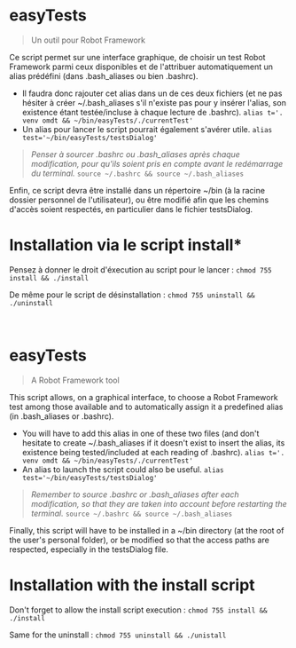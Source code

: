 # easyTests
> Un outil pour Robot Framework

Ce script permet sur une interface graphique, de choisir un test Robot Framework parmi ceux disponibles et de l'attribuer automatiquement un alias prédéfini (dans .bash_aliases ou bien .bashrc).
* Il faudra donc rajouter cet alias dans un de ces deux fichiers (et ne pas hésiter à créer ~/.bash_aliases s'il n'existe pas pour y insérer l'alias, son     existence étant testée/incluse à chaque lecture de .bashrc).
```alias t='. venv omdt && ~/bin/easyTests/./currentTest'```
* Un alias pour lancer le script pourrait également s'avérer utile.
```alias test='~/bin/easyTests/testsDialog'```    

> _Penser à sourcer .bashrc ou .bash_aliases après chaque modification, pour qu'ils soient pris en compte avant le redémarrage du terminal._
```source ~/.bashrc && source ~/.bash_aliases```

Enfin, ce script devra être installé dans un répertoire ~/bin (à la racine dossier personnel de l'utilisateur), ou être modifié afin que les chemins d'accès soient respectés, en particulier dans le fichier testsDialog.

# Installation via le script install*

Pensez à donner le droit d'éxecution au script pour le lancer :
```chmod 755 install && ./install```

De même pour le script de désinstallation :
```chmod 755 uninstall && ./uninstall```

<br>

# easyTests
> A Robot Framework tool

This script allows, on a graphical interface, to choose a Robot Framework test among those available and to automatically assign it a predefined alias (in .bash_aliases or .bashrc).
* You will have to add this alias in one of these two files (and don't hesitate to create ~/.bash_aliases if it doesn't exist to insert the alias, its     existence being tested/included at each reading of .bashrc).
```alias t='. venv omdt && ~/bin/easyTests/./currentTest'```
* An alias to launch the script could also be useful.
```alias test='~/bin/easyTests/testsDialog'```    

> _Remember to source .bashrc or .bash_aliases after each modification, so that they are taken into account before restarting the terminal._
```source ~/.bashrc && source ~/.bash_aliases```    

Finally, this script will have to be installed in a ~/bin directory (at the root of the user's personal folder), or be modified so that the access paths are respected, especially in the testsDialog file.

# Installation with the install script

Don't forget to allow the install script execution :
```chmod 755 install && ./install```

Same for the uninstall :
```chmod 755 uninstall && ./unistall```
